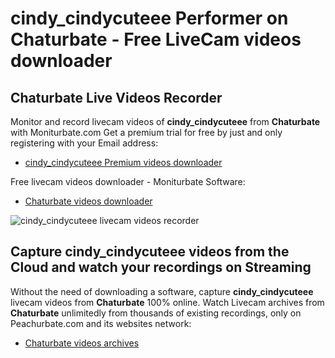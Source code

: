 # cindy_cindycuteee Performer on Chaturbate - Free LiveCam videos downloader

## Chaturbate Live Videos Recorder

Monitor and record livecam videos of **cindy_cindycuteee** from **Chaturbate** with Moniturbate.com
Get a premium trial for free by just and only registering with your Email address:
* [cindy_cindycuteee Premium videos downloader](https://moniturbate.com/request-demo-licence-key.html)

Free livecam videos downloader - Moniturbate Software:
* [Chaturbate videos downloader](https://moniturbate.com/moniturbate-download-software.html)

![cindy_cindycuteee livecam videos recorder](https://peachurnet.com/templates/moniturbate-software.png)


## Capture cindy_cindycuteee videos from the Cloud and watch your recordings on Streaming

Without the need of downloading a software, capture **cindy_cindycuteee** livecam videos from **Chaturbate** 100% online.
Watch Livecam archives from **Chaturbate** unlimitedly from thousands of existing recordings, only on Peachurbate.com and its websites network:
* [Chaturbate videos archives](https://peachurnet.com/)